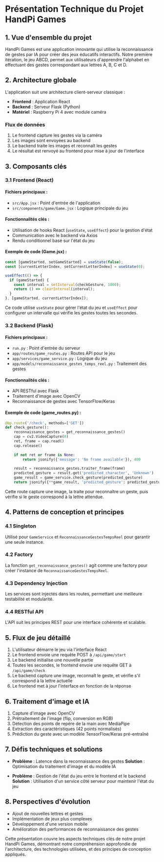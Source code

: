 # Présentation Technique du Projet HandPi Games

## 1. Vue d'ensemble du projet

HandPi Games est une application innovante qui utilise la reconnaissance de gestes par IA pour créer des jeux éducatifs interactifs. Notre première itération, le jeu ABCD, permet aux utilisateurs d'apprendre l'alphabet en effectuant des gestes correspondant aux lettres A, B, C et D.

## 2. Architecture globale

L'application suit une architecture client-serveur classique :

- **Frontend** : Application React
- **Backend** : Serveur Flask (Python)
- **Matériel** : Raspberry Pi 4 avec module caméra

### Flux de données
1. Le frontend capture les gestes via la caméra
2. Les images sont envoyées au backend
3. Le backend traite les images et reconnaît les gestes
4. Le résultat est renvoyé au frontend pour mise à jour de l'interface

## 3. Composants clés

### 3.1 Frontend (React)

#### Fichiers principaux :
- `src/App.jsx` : Point d'entrée de l'application
- `src/components/game/Game.jsx` : Logique principale du jeu

#### Fonctionnalités clés :
- Utilisation de hooks React (`useState`, `useEffect`) pour la gestion d'état
- Communication avec le backend via Axios
- Rendu conditionnel basé sur l'état du jeu

#### Exemple de code (Game.jsx) :
```jsx
const [gameStarted, setGameStarted] = useState(false);
const [currentLetterIndex, setCurrentLetterIndex] = useState(0);

useEffect(() => {
  if (gameStarted) {
    const interval = setInterval(checkGesture, 1000);
    return () => clearInterval(interval);
  }
}, [gameStarted, currentLetterIndex]);
```
Ce code utilise `useState` pour gérer l'état du jeu et `useEffect` pour configurer un intervalle qui vérifie les gestes toutes les secondes.

### 3.2 Backend (Flask)

#### Fichiers principaux :
- `run.py` : Point d'entrée du serveur
- `app/routes/game_routes.py` : Routes API pour le jeu
- `app/services/game_service.py` : Logique du jeu
- `app/models/reconnaissance_gestes_temps_reel.py` : Traitement des gestes

#### Fonctionnalités clés :
- API RESTful avec Flask
- Traitement d'image avec OpenCV
- Reconnaissance de gestes avec TensorFlow/Keras

#### Exemple de code (game_routes.py) :
```python
@bp.route('/check', methods=['GET'])
def check_gesture():
    reconnaissance_gestes = get_reconnaissance_gestes()
    cap = cv2.VideoCapture(0)
    ret, frame = cap.read()
    cap.release()
    
    if not ret or frame is None:
        return jsonify({'message': 'No frame available'}), 400
    
    result = reconnaissance_gestes.traiter_frame(frame)
    predicted_gesture = result.get('predicted_character', 'Unknown')
    game_result = game_service.check_gesture(predicted_gesture)
    return jsonify({**game_result, 'predicted_gesture': predicted_gesture})
```
Cette route capture une image, la traite pour reconnaître un geste, puis vérifie si le geste correspond à la lettre attendue.

## 4. Patterns de conception et principes

### 4.1 Singleton
Utilisé pour `GameService` et `ReconnaissanceGestesTempsReel` pour garantir une seule instance.

### 4.2 Factory
La fonction `get_reconnaissance_gestes()` agit comme une factory pour créer l'instance de `ReconnaissanceGestesTempsReel`.

### 4.3 Dependency Injection
Les services sont injectés dans les routes, permettant une meilleure testabilité et modularité.

### 4.4 RESTful API
L'API suit les principes REST pour une interface cohérente et scalable.

## 5. Flux de jeu détaillé

1. L'utilisateur démarre le jeu via l'interface React
2. Le frontend envoie une requête POST à `/api/game/start`
3. Le backend initialise une nouvelle partie
4. Toutes les secondes, le frontend envoie une requête GET à `/api/game/check`
5. Le backend capture une image, reconnaît le geste, et vérifie s'il correspond à la lettre actuelle
6. Le frontend met à jour l'interface en fonction de la réponse

## 6. Traitement d'image et IA

1. Capture d'image avec OpenCV
2. Prétraitement de l'image (flip, conversion en RGB)
3. Détection des points de repère de la main avec MediaPipe
4. Extraction des caractéristiques (42 points normalisés)
5. Prédiction du geste avec un modèle TensorFlow/Keras pré-entraîné

## 7. Défis techniques et solutions

- **Problème** : Latence dans la reconnaissance des gestes
  **Solution** : Optimisation du traitement d'image et du modèle IA

- **Problème** : Gestion de l'état du jeu entre le frontend et le backend
  **Solution** : Utilisation d'un service côté serveur pour maintenir l'état du jeu

## 8. Perspectives d'évolution

- Ajout de nouvelles lettres et gestes
- Implémentation de jeux plus complexes
- Développement d'une version mobile
- Amélioration des performances de reconnaissance des gestes

Cette présentation couvre les aspects techniques clés de notre projet HandPi Games, démontrant notre compréhension approfondie de l'architecture, des technologies utilisées, et des principes de conception appliqués.
